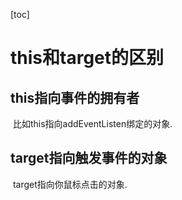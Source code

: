 [toc]

# this和target的区别

## this指向事件的拥有者

​	比如this指向addEventListen绑定的对象.

## target指向触发事件的对象

​	target指向你鼠标点击的对象.
